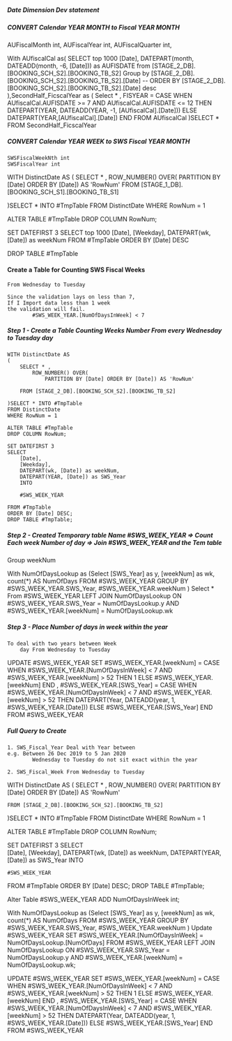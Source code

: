 ##### Date Dimension Dev statement

##### CONVERT Calendar YEAR MONTH to Fiscal YEAR MONTH


AUFiscalMonth int, 
AUFiscalYear int,
AUFiscalQuarter int,

With AUfiscalCal as(
    SELECT 
    top 1000  [Date], DATEPART(month, DATEADD(month, -6, [Date])) as AUFISDATE 
    from [STAGE_2_DB].[BOOKING_SCH_S2].[BOOKING_TB_S2]
    Group by  [STAGE_2_DB].[BOOKING_SCH_S2].[BOOKING_TB_S2].[Date]
    -- ORDER BY [STAGE_2_DB].[BOOKING_SCH_S2].[BOOKING_TB_S2].[Date] desc
),SecondHalf_FicscalYear as (
    Select * , FISYEAR =
    CASE 
        WHEN AUfiscalCal.AUFISDATE >= 7 AND AUfiscalCal.AUFISDATE <= 12 
        THEN DATEPART(YEAR, DATEADD(YEAR, -1, [AUfiscalCal].[Date])) 
    ELSE
        DATEPART(YEAR,[AUfiscalCal].[Date]) 
    END 
    FROM  AUfiscalCal
)SELECT * FROM SecondHalf_FicscalYear


##### CONVERT Calendar YEAR WEEK to SWS Fiscal YEAR MONTH
    SWSFiscalWeekNth int
    SWSFiscalYear int

<!-- It will hit to 53th Condition 
    When hit to 53th Week, it leaps to the next year -->

WITH DistinctDate AS
(
    SELECT * ,
        ROW_NUMBER() OVER(
            PARTITION BY [Date] ORDER BY [Date]) AS 'RowNum' 
    FROM [STAGE_1_DB].[BOOKING_SCH_S1].[BOOKING_TB_S1]
    
)SELECT * INTO #TmpTable
FROM DistinctDate
WHERE RowNum = 1

ALTER TABLE #TmpTable
DROP COLUMN RowNum;

SET DATEFIRST 3
SELECT top 1000 [Date], [Weekday], DATEPART(wk, [Date]) as weekNum
FROM #TmpTable
ORDER BY [Date] DESC 

DROP TABLE #TmpTable

#### Create a Table for Counting SWS Fiscal Weeks 
    From Wednesday to Tuesday

<!-- Issues -->
    Since the validation lays on less than 7,
    If I Import data less than 1 week 
    the validation will fail.
            #SWS_WEEK_YEAR.[NumOfDaysInWeek] < 7 



##### Step 1 - Create a Table Counting Weeks Number From every Wednesday to Tuesday day
    
```
WITH DistinctDate AS
(
    SELECT * ,
        ROW_NUMBER() OVER(
            PARTITION BY [Date] ORDER BY [Date]) AS 'RowNum' 

    FROM [STAGE_2_DB].[BOOKING_SCH_S2].[BOOKING_TB_S2]
    
)SELECT * INTO #TmpTable
FROM DistinctDate
WHERE RowNum = 1

ALTER TABLE #TmpTable
DROP COLUMN RowNum;

SET DATEFIRST 3
SELECT  
    [Date], 
    [Weekday], 
    DATEPART(wk, [Date]) as weekNum, 
    DATEPART(YEAR, [Date]) as SWS_Year
    INTO 

    #SWS_WEEK_YEAR

FROM #TmpTable
ORDER BY [Date] DESC; 
DROP TABLE #TmpTable;
```

##### Step 2 - Created Temporary table Name #SWS_WEEK_YEAR => Count Each week Number of day => Join #SWS_WEEK_YEAR and the Tem table <NumOfDaysLookup> 

Group weekNum  

With NumOfDaysLookup as 
(Select 
    [SWS_Year] as y,
    [weekNum] as wk, 
    count(*) AS NumOfDays
FROM 
#SWS_WEEK_YEAR
GROUP BY 
#SWS_WEEK_YEAR.SWS_Year,
#SWS_WEEK_YEAR.weekNum
) 
Select * From 
    #SWS_WEEK_YEAR
LEFT JOIN NumOfDaysLookup
ON 
#SWS_WEEK_YEAR.SWS_Year = NumOfDaysLookup.y 
AND 
#SWS_WEEK_YEAR.[weekNum] = NumOfDaysLookup.wk

##### Step 3 - Place Number of days in week within the year  
    To deal with two years between Week 
        day From Wednesday to Tuesday

UPDATE #SWS_WEEK_YEAR
    SET #SWS_WEEK_YEAR.[weekNum] = 
        CASE 
            WHEN #SWS_WEEK_YEAR.[NumOfDaysInWeek] < 7 AND #SWS_WEEK_YEAR.[weekNum] > 52
            THEN 1
            ELSE #SWS_WEEK_YEAR.[weekNum]
        END
        ,
        #SWS_WEEK_YEAR.[SWS_Year] = 
        CASE 
            WHEN #SWS_WEEK_YEAR.[NumOfDaysInWeek] < 7 AND #SWS_WEEK_YEAR.[weekNum] > 52
            THEN DATEPART(Year, DATEADD(year, 1, #SWS_WEEK_YEAR.[Date]))
            ELSE #SWS_WEEK_YEAR.[SWS_Year]
        END
    FROM #SWS_WEEK_YEAR

##### Full Query to Create 
    1. SWS_Fiscal_Year Deal with Year between
    e.g. Between 26 Dec 2019 to 5 Jan 2020    
            Wednesday to Tuesday do not sit exact within the year

    2. SWS_Fiscal_Week From Wednesday to Tuesday   

WITH DistinctDate AS
(
    SELECT * ,
        ROW_NUMBER() OVER(
            PARTITION BY [Date] ORDER BY [Date]) AS 'RowNum' 

    FROM [STAGE_2_DB].[BOOKING_SCH_S2].[BOOKING_TB_S2]
    
)SELECT * INTO #TmpTable
FROM DistinctDate
WHERE RowNum = 1

ALTER TABLE #TmpTable
DROP COLUMN RowNum;

SET DATEFIRST 3
SELECT  
    [Date], 
    [Weekday], 
    DATEPART(wk, [Date]) as weekNum, 
    DATEPART(YEAR, [Date]) as SWS_Year
    INTO 

    #SWS_WEEK_YEAR
    
FROM #TmpTable
ORDER BY [Date] DESC; 
DROP TABLE #TmpTable;

Alter Table #SWS_WEEK_YEAR
ADD NumOfDaysInWeek int;


With NumOfDaysLookup as (Select 
    [SWS_Year] as y,
    [weekNum] as wk, 
    count(*) AS NumOfDays
FROM 
    #SWS_WEEK_YEAR
GROUP BY 
#SWS_WEEK_YEAR.SWS_Year,
#SWS_WEEK_YEAR.weekNum
)
Update #SWS_WEEK_YEAR
SET #SWS_WEEK_YEAR.[NumOfDaysInWeek] = NumOfDaysLookup.[NumOfDays]
FROM #SWS_WEEK_YEAR
LEFT JOIN 
NumOfDaysLookup
ON 
#SWS_WEEK_YEAR.SWS_Year = NumOfDaysLookup.y 
AND 
#SWS_WEEK_YEAR.[weekNum] = NumOfDaysLookup.wk;


UPDATE #SWS_WEEK_YEAR
    SET #SWS_WEEK_YEAR.[weekNum] = 
        CASE 
            WHEN #SWS_WEEK_YEAR.[NumOfDaysInWeek] < 7 AND #SWS_WEEK_YEAR.[weekNum] > 52
            THEN 1
            ELSE #SWS_WEEK_YEAR.[weekNum]
        END
        ,
        #SWS_WEEK_YEAR.[SWS_Year] = 
        CASE 
            WHEN #SWS_WEEK_YEAR.[NumOfDaysInWeek] < 7 AND #SWS_WEEK_YEAR.[weekNum] > 52
            THEN DATEPART(Year, DATEADD(year, 1, #SWS_WEEK_YEAR.[Date]))
            ELSE #SWS_WEEK_YEAR.[SWS_Year]
        END
    FROM #SWS_WEEK_YEAR

